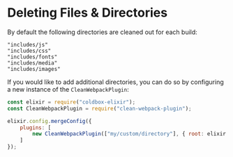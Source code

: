 # Deleting Files & Directories

By default the following directories are cleaned out for each build:

```
"includes/js"
"includes/css"
"includes/fonts"
"includes/media"
"includes/images"
```

If you would like to add additional directories, you can do so by configuring a new instance of the `CleanWebpackPlugin`:

```js
const elixir = require("coldbox-elixir");
const CleanWebpackPlugin = require("clean-webpack-plugin");

elixir.config.mergeConfig({
    plugins: [
        new CleanWebpackPlugin(["my/custom/directory"], { root: elixir.rootPath })
    ]
});
```
